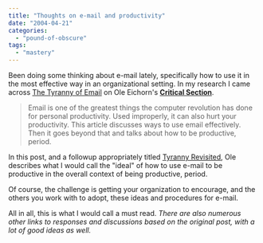 ```yaml
---
title: "Thoughts on e-mail and productivity"
date: "2004-04-21"
categories: 
  - "pound-of-obscure"
tags: 
  - "mastery"
---
```


Been doing some thinking about e-mail lately, specifically how to use it in the most effective way in an organizational setting. In my research I came across [The Tyranny of Email](http://www.w-uh.com/articles/030308-tyranny_of_email.html) on Ole Eichorn's [**Critical Section**](http://www.w-uh.com/).

> Email is one of the greatest things the computer revolution has done for personal productivity. Used improperly, it can also hurt your productivity. This article discusses ways to use email effectively. Then it goes beyond that and talks about how to be productive, period.

In this post, and a followup appropriately titled [Tyranny Revisited](http://www.w-uh.com/articles/030316-tyranny_revisited.html), Ole describes what I would call the "ideal" of how to use e-mail to be productive in the overall context of being productive, period.  
  
Of course, the challenge is getting your organization to encourage, and the others you work with to adopt, these ideas and procedures for e-mail.  
  
All in all, this is what I would call a must read. _There are also numerous other links to responses and discussions based on the original post, with a lot of good ideas as well._
